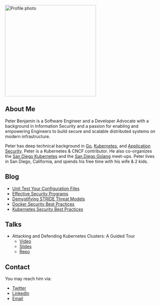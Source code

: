 <img src="profile.jpg" alt="Profile photo" width="300" align="center" />

## About Me

Peter Benjamin is a Software Engineer and a Developer Advocate with a background
in Information Security and a passion for enabling and empowering Engineers to
build secure and scalable distributed systems on modern infrastructure.

Peter has deep technical background in [Go](https://golang.org),
[Kubernetes](https://kubernetes.io), and
[Application Security](https://en.wikipedia.org/wiki/Application_security).
Peter is a Kubernetes & CNCF contributor. He also co-organizes the
[San Diego Kubernetes](https://www.meetup.com/San-Diego-Kubernetes-Meetup/) and
the [San Diego Golang](https://www.meetup.com/sdgophers/) meet-ups. Peter lives
in San Diego, California, and spends his free time with his wife & 2 kids.

## Blog

- [Unit Test Your Configuration Files](blog/unit-test-your-configuration-files.md)
- [Effective Security Programs](blog/effective-security-programs.md)
- [Demystifying STRIDE Threat Models](blog/demystifying-stride-threat-models.md)
- [Docker Security Best Practices](blog/docker-security-best-practices.md)
- [Kubernetes Security Best Practices](blog/kubernetes-security-best-practices.md)

## Talks

- Attacking and Defending Kubernetes Clusters: A Guided Tour
  - [Video](https://www.youtube.com/watch?v=UdMFTdeAL1s)
  - [Slides](https://kccncna19.sched.com/event/Uaew)
  - [Repo](https://github.com/securekubernetes/securekubernetes)

## Contact

You may reach him via:

- [Twitter](https://twitter.com/petermbenjamin)
- [LinkedIn](https://linkedin.com/in/pbnj)
- [Email](mailto:petermbenjamin@gmail.com)
